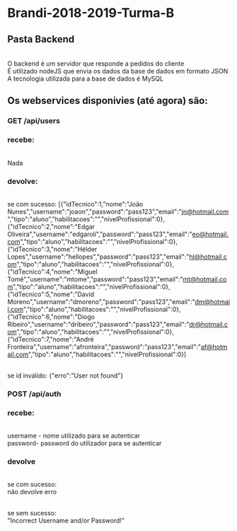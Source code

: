 # Brandi-2018-2019-Turma-B
## Pasta Backend


<br/>O backend é um servidor que responde a pedidos do cliente
<br/>É utilizado nodeJS que envia os dados da base de dados em formato JSON
<br/>A tecnologia utilizada para a base de dados é MySQL

## Os webservices disponivies (até agora) são:

### GET /api/users


### recebe:

<br/> Nada

### devolve:

<br/>se com sucesso:
[{"idTecnico":1,"nome":"João Nunes","username":"joaon","password":"pass123","email":"jn@hotmail.com","tipo":"aluno","habilitacoes":"","nivelProfissional":0},{"idTecnico":2,"nome":"Edgar Oliveira","username":"edgaroli","password":"pass123","email":"eo@hotmail.com","tipo":"aluno","habilitacoes":"","nivelProfissional":0},{"idTecnico":3,"nome":"Hélder Lopes","username":"hellopes","password":"pass123","email":"hl@hotmail.com","tipo":"aluno","habilitacoes":"","nivelProfissional":0},{"idTecnico":4,"nome":"Miguel Tomé","username":"mtome","password":"pass123","email":"mt@hotmail.com","tipo":"aluno","habilitacoes":"","nivelProfissional":0},{"idTecnico":5,"nome":"David Moreno","username":"dmoreno","password":"pass123","email":"dm@hotmail.com","tipo":"aluno","habilitacoes":"","nivelProfissional":0},{"idTecnico":6,"nome":"Diogo Ribeiro","username":"dribeiro","password":"pass123","email":"dr@hotmail.com","tipo":"aluno","habilitacoes":"","nivelProfissional":0},{"idTecnico":7,"nome":"André Fronteira","username":"afronteira","password":"pass123","email":"af@hotmail.com","tipo":"aluno","habilitacoes":"","nivelProfissional":0}]

<br/>se id inválido:
{"erro":"User not found"}


### POST /api/auth

### recebe:

<br/> username - nome utilizado para se autenticar
<br/> password- password do utilizador para se autenticar

### devolve

<br/>se com sucesso:
<br/>não devolve erro

<br/>se sem sucesso:
<br/>"Incorrect Username and/or Password!"
